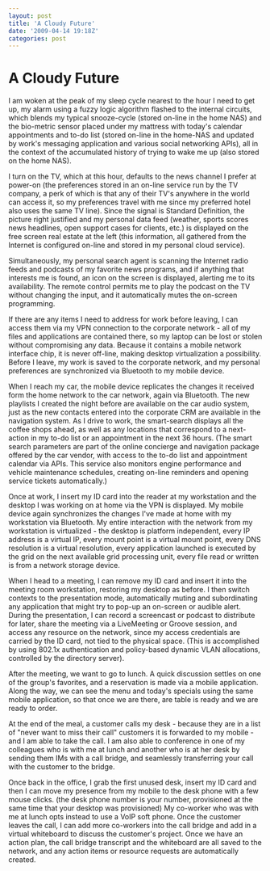 ```yaml
---
layout: post
title: 'A Cloudy Future'
date: '2009-04-14 19:18Z'
categories: post
---
```

# A Cloudy Future

I am woken at the peak of my sleep cycle nearest to the hour I need to get up, my alarm using a fuzzy logic algorithm flashed to the internal circuits, which blends my typical snooze-cycle (stored on-line in the home NAS) and the bio-metric sensor placed under my mattress with today's calendar appointments and to-do list (stored on-line in the home-NAS and updated by work's messaging application and various social networking APIs), all in the context of the accumulated history of trying to wake me up (also stored on the home NAS).

I turn on the TV, which at this hour, defaults to the news channel I prefer at power-on (the preferences stored in an on-line service run by the TV company, a perk of which is that any of their TV's anywhere in the world can access it, so my preferences travel with me since my preferred hotel also uses the same TV line). Since the signal is Standard Definition, the picture right justified and my personal data feed (weather, sports scores news headlines, open support cases for clients, etc.) is displayed on the free screen real estate at the left (this information, all gathered from the Internet is configured on-line and stored in my personal cloud service).

Simultaneously, my personal search agent is scanning the Internet radio feeds and podcasts of my favorite news programs, and if anything that interests me is found, an icon on the screen is displayed, alerting me to its availability. The remote control permits me to play the podcast on the TV without changing the input, and it automatically mutes the on-screen programming.

If there are any items I need to address for work before leaving, I can access them via my VPN connection to the corporate network - all of my files and applications are contained there, so my laptop can be lost or stolen without compromising any data. Because it contains a mobile network interface chip, it is never off-line, making desktop virtualization a possibility. Before I leave, my work is saved to the corporate network, and my personal preferences are synchronized via Bluetooth to my mobile device.

When I reach my car, the mobile device replicates the changes it received form the home network to the car network, again via Bluetooth. The new playlists I created the night before are available on the car audio system, just as the new contacts entered into the corporate CRM are available in the navigation system. As I drive to work, the smart-search displays all the coffee shops ahead, as well as any locations that correspond to a next-action in my to-do list or an appointment in the next 36 hours. (The smart search parameters are part of the online concierge and navigation package offered by the car vendor, with access to the to-do list and appointment calendar via APIs. This service also monitors engine performance and vehicle maintenance schedules, creating on-line reminders and opening service tickets automatically.)

Once at work, I insert my ID card into the reader at my workstation and the desktop I was working on at home via the VPN is displayed. My mobile device again synchronizes the changes I've made at home with my workstation via Bluetooth. My entire interaction with the network from my workstation is virtualized - the desktop is platform independent, every IP address is a virtual IP, every mount point is a virtual mount point, every DNS resolution is a virtual resolution, every application launched is executed by the grid on the next available grid processing unit, every file read or written is from a network storage device.

When I head to a meeting, I can remove my ID card and insert it into the meeting room workstation, restoring my desktop as before. I then switch contexts to the presentation mode, automatically muting and subordinating any application that might try to pop-up an on-screen or audible alert. During the presentation, I can record a screencast or podcast to distribute for later, share the meeting via a LiveMeeting or Groove session, and access any resource on the network, since my access credentials are carried by the ID card, not tied to the physical space. (This is accomplished by using 802.1x authentication and policy-based dynamic VLAN allocations, controlled by the directory server).

After the meeting, we want to go to lunch. A quick discussion settles on one of the group's favorites, and a reservation is made via a mobile application. Along the way, we can see the menu and today's specials using the same mobile application, so that once we are there, are table is ready and we are ready to order.

At the end of the meal, a customer calls my desk - because they are in a list of "never want to miss their call" customers it is forwarded to my mobile - and I am able to take the call. I am also able to conference in one of my colleagues who is with me at lunch and another who is at her desk by sending them IMs with a call bridge, and seamlessly transferring your call with the customer to the bridge.

Once back in the office, I grab the first unused desk, insert my ID card and then I can move my presence from my mobile to the desk phone with a few mouse clicks. (the desk phone number is your number, provisioned at the same time that your desktop was provisioned) My co-worker who was with me at lunch opts instead to use a VoIP soft phone. Once the customer leaves the call, I can add more co-workers into the call bridge and add in a virtual whiteboard to discuss the customer's project. Once we have an action plan, the call bridge transcript and the whiteboard are all saved to the network, and any action items or resource requests are automatically created.

